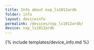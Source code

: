 ```yaml
---
title: Info about nxp_ls1012ardb
folder: info
layout: deviceinfo
permalink: /devices/nxp_ls1012ardb/
device: nxp_ls1012ardb
---
```

{% include templates/device_info.md %}
